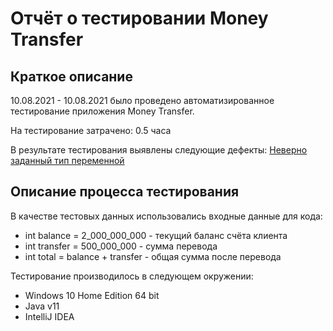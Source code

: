 # Отчёт о тестировании Money Transfer

## Краткое описание

10.08.2021 - 10.08.2021 было проведено автоматизированное тестирование приложения Money Transfer.

На тестирование затрачено: 0.5 часа

В результате тестирования выявлены следующие дефекты:
[Неверно заданный тип переменной](https://github.com/Bambycha58/Hw2_1_Java/issues/1#issue-965294620)

## Описание процесса тестирования

В качестве тестовых данных использовались входные данные для кода:
* int balance = 2_000_000_000 - текущий баланс счёта клиента
* int transfer = 500_000_000 - сумма перевода
* int total = balance + transfer - общая сумма после перевода

Тестирование производилось в следующем окружении:
* Windows 10 Home Edition 64 bit
* Java v11
* IntelliJ IDEA